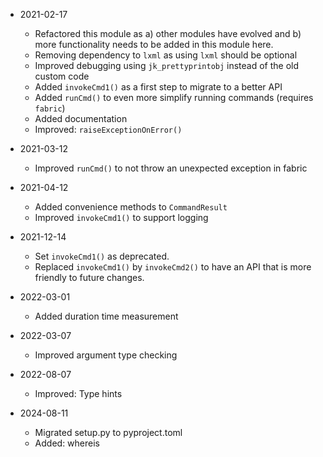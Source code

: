 
* 2021-02-17
	* Refactored this module as a) other modules have evolved and b) more functionality needs to be added in this module here.
	* Removing dependency to `lxml` as using `lxml` should be optional
	* Improved debugging using `jk_prettyprintobj` instead of the old custom code
	* Added `invokeCmd1()` as a first step to migrate to a better API
	* Added `runCmd()` to even more simplify running commands (requires `fabric`)
	* Added documentation
	* Improved: `raiseExceptionOnError()`

* 2021-03-12
	* Improved `runCmd()` to not throw an unexpected exception in fabric

* 2021-04-12
	* Added convenience methods to `CommandResult`
	* Improved `invokeCmd1()` to support logging

* 2021-12-14
	* Set `invokeCmd1()` as deprecated.
	* Replaced `invokeCmd1()` by `invokeCmd2()` to have an API that is more friendly to future changes.

* 2022-03-01
	* Added duration time measurement

* 2022-03-07
	* Improved argument type checking

* 2022-08-07
	* Improved: Type hints

* 2024-08-11
	* Migrated setup.py to pyproject.toml
	* Added: whereis

